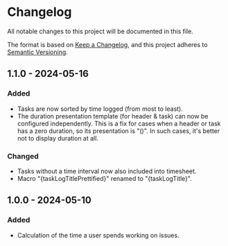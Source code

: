# Changelog

All notable changes to this project will be documented in this file.

The format is based on [Keep a Changelog](https://keepachangelog.com/en/1.1.0/), and this project adheres to [Semantic Versioning](https://semver.org/spec/v2.0.0.html).

## 1.1.0 - 2024-05-16

### Added

* Tasks are now sorted by time logged (from most to least).
* The duration presentation template (for header & task) can now be configured independently. This is a fix for cases when a header or task has a zero duration, so its presentation is "()". In such cases, it's better not to display duration at all.

### Changed

* Tasks without a time interval now also included into timesheet.
* Macro "{taskLogTitlePrettified}" renamed to "{taskLogTitle}".

## 1.0.0 - 2024-05-10

### Added

* Calculation of the time a user spends working on issues.
